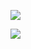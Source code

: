 ![](https://ws2.sinaimg.cn/large/006tNc79ly1fzuee4y0rfj31n00u0ak0.jpg)

![](https://ws1.sinaimg.cn/large/006tNc79ly1fzueejrp2uj31od0u0gqh.jpg)